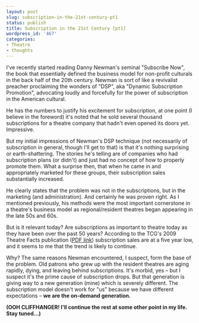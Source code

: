 ```yaml
---
layout: post
slug: subscription-in-the-21st-century-pt1
status: publish
title: Subscription in the 21st Century [pt1]
wordpress_id: '467'
categories:
- Theatre
- thoughts
---
```


I've recently started reading Danny Newman's seminal "Subscribe Now", the book that essentially defined the business model for non-profit culturals in the back half of the 20th century. Newman is sort of like a revivalist preacher proclaiming the wonders of "DSP", aka "Dynamic Subscription Promotion", advocating loudly and forcefully for the power of subscription in the American cultural.

He has the numbers to justify his excitement for subscription, at one point (I believe in the foreword) it's noted that he sold several thousand subscriptions for a theatre company that hadn't even opened its doors yet. Impressive.

But my initial impressions of Newman's DSP technique (not necessarily of subscription in general, though I'll get to that) is that it's nothing surprising or earth-shattering. The stories he's telling are of companies who had subscription plans (or didn't) and just had no concept of how to properly promote them. What a surprise then, that when he came in and appropriately marketed for these groups, their subscription sales substantially increased.

He clearly states that the problem was not in the subscriptions, but in the marketing (and administration). And certainly he was proven right. As I mentioned previously, his methods were the most important cornerstone in a theatre's business model as regional/resident theatres began appearing in the late 50s and 60s.

But is it relevant today? Are subscriptions as important to theatre today as they have been over the past 50 years? According to the TCG's 2009 Theatre Facts publication ([PDF link](http://www.tcg.org/pdfs/tools/TheatreFacts_2009.pdf)) subscription sales are at a five year low, and it seems to me that the trend is likely to continue.

Why? The same reasons Newman encountered, I suspect, form the base of the problem. Old patrons who grew up with the resident theatres are aging rapidly, dying, and leaving behind subscriptions. It's morbid, yes – but I suspect it's the prime cause of subscription drops. But that generation is giving way to a new generation (mine) which is severely different. The subscription model doesn't work for "us" because we have different expectations – **we are the on-demand generation.**

**(OOH CLIFFHANGER! I'll continue the rest at some other point in my life. Stay tuned...)**
